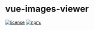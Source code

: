# vue-images-viewer

[![license](https://img.shields.io/badge/license-MIT-blue.svg?style=flat-square)](#license)
[![npm:](https://img.shields.io/badge/npm-v4.0.5-green.svg?style=flat-square)](#npm)

